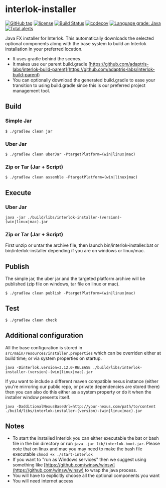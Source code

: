 # interlok-installer

[![GitHub tag](https://img.shields.io/github/tag/adaptris/interlok-installer.svg)](https://github.com/adaptris/interlok-installer/tags) [![license](https://img.shields.io/github/license/adaptris/interlok-installer.svg)](https://github.com/adaptris/interlok-installer/blob/develop/LICENSE) [![Build Status](https://travis-ci.org/adaptris/interlok-installer.svg?branch=develop)](https://travis-ci.org/adaptris/interlok-installer) [![codecov](https://codecov.io/gh/adaptris/interlok-installer/branch/develop/graph/badge.svg)](https://codecov.io/gh/adaptris/interlok-installer) [![Language grade: Java](https://img.shields.io/lgtm/grade/java/g/adaptris/interlok-installer.svg?logo=lgtm&logoWidth=18)](https://lgtm.com/projects/g/adaptris/interlok-installer/context:java) [![Total alerts](https://img.shields.io/lgtm/alerts/g/adaptris/interlok-installer.svg?logo=lgtm&logoWidth=18)](https://lgtm.com/projects/g/adaptris/interlok-installer/alerts/)

Java FX installer for Interlok. This automatically downloads the selected optional components along with the base system to build an Interlok installation in your preferred location.

* It uses gradle behind the scenes.
* It makes use our parent build.gradle [https://github.com/adaptris-labs/interlok-build-parent](https://github.com/adaptris-labs/interlok-build-parent)
* You can optionally download the generated build.gradle to ease your transition to using build.gradle since this is our preferred project management tool.

## Build

### Simple Jar

```
$ ./gradlew clean jar
```

### Uber Jar

```
$ ./gradlew clean uberJar -PtargetPlatform=(win|linux|mac)
```

### Zip or Tar (Jar + Script)

```
$ ./gradlew clean assemble -PtargetPlatform=(win|linux|mac)
```

## Execute

### Uber Jar

```
java -jar ./build/libs/interlok-installer-(version)-(win|linux|mac).jar
```

### Zip or Tar (Jar + Script)

First unzip or untar the archive file, then launch bin/interlok-installer.bat or bin/interlok-installer depending if you are on windows or linux/mac.

## Publish

The simple jar, the uber jar and the targeted platform archive will be published (zip file on windows, tar file on linux or mac).

```
$ ./gradlew clean publish -PtargetPlatform=(win|linux|mac)
```

## Test

```
$ ./gradlew clean check
```

## Additional configuration

All the base configuration is stored in `src/main/resources/installer.properties` which can be overriden either at build time; or via system properties on startup.

```
java -Dinterlok.version=3.12.0-RELEASE ./build/libs/interlok-installer-(version)-(win|linux|mac).jar
```

If you want to include a different maven compatible nexus instance (either you're mirroring our public repo, or private dependencies are stored there) then you can also do this either as a system property or do it when the installer window presents itself.

```
java -DadditionalNexusBaseUrl=http://your-nexus.com/path/to/content ./build/libs/interlok-installer-(version)-(win|linux|mac).jar
```

## Notes

* To start the installed Interlok you can either executable the bat or bash file in the bin directory or run `java -jar lib/interlok-boot.jar`. Please note that on linux and mac you may need to make the bash file executable `chmod +x ./start-interlok`
* If you want to "run as Windows services" then we suggest using something like [https://github.com/winsw/winsw](https://github.com/winsw/winsw) to wrap the java process.
* You will have to explicitly choose all the optional components you want
* You will need internet access

